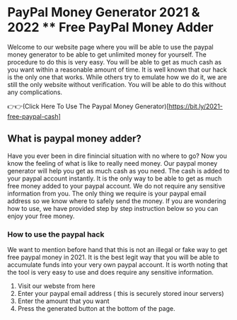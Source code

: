 # PayPal Money Generator 2021 & 2022 ** Free PayPal Money Adder
Welcome to our website page where you will be able to use the paypal money generator to be able to get unlimited money for yourself. The procedure to do this is very easy. You will be able to get as much cash as you want within a reasonable amount of time. It is well known that our hack is the only one that works. While others try to emulate how we do it, we are still the only website without verification. You will be able to do this without any complications.

👉👉(Click Here To Use The Paypal Money Generator)[https://bit.ly/2021-free-paypal-cash]

## What is paypal money adder?
Have you ever been in dire finincial situation with no where to go? Now you know the feeling of what is like to really need money. Our paypal money generator will help you get as much cash as you need. The cash is added to your paypal account instantly. It is the only way to be able to get as much free money added to your paypal account. We do not require any sensitive information from you. The only thing we require is your paypal email address so we know where to safely send the money. If you are wondering how to use, we have provided step by step instruction below so you can enjoy your free money.

### How to use the paypal hack
We want to mention before hand that this is not an illegal or fake way to get free paypal money in 2021. It is the best legit way that you will be able to accumulate funds into your very own paypal account. It is worth noting that the tool is very easy to use and does require any sensitive information.
1. Visit our webste from here
2. Enter your paypal email address ( this is securely stored inour servers)
3. Enter the amount that you want
4. Press the generated button at the bottom of the page.
